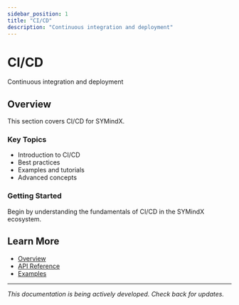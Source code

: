 ```yaml
---
sidebar_position: 1
title: "CI/CD"
description: "Continuous integration and deployment"
---
```


# CI/CD

Continuous integration and deployment

## Overview

This section covers CI/CD for SYMindX.

### Key Topics

- Introduction to CI/CD
- Best practices
- Examples and tutorials
- Advanced concepts

### Getting Started

Begin by understanding the fundamentals of CI/CD in the SYMindX ecosystem.

## Learn More

- [Overview](/docs/01-overview)
- [API Reference](/docs/03-api-reference)
- [Examples](/docs/17-examples)

---

*This documentation is being actively developed. Check back for updates.*
